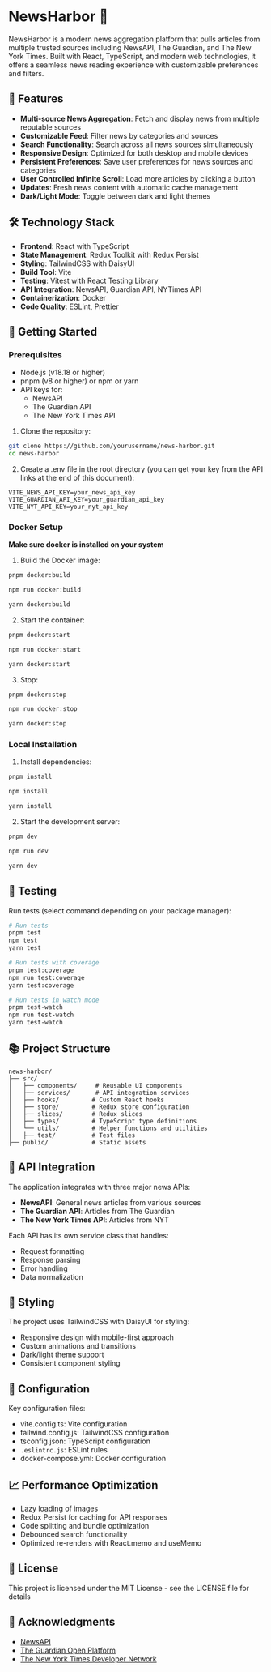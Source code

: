 # NewsHarbor 📰

NewsHarbor is a modern news aggregation platform that pulls articles from multiple trusted sources including NewsAPI, The Guardian, and The New York Times. Built with React, TypeScript, and modern web technologies, it offers a seamless news reading experience with customizable preferences and filters.

## 🌟 Features

- **Multi-source News Aggregation**: Fetch and display news from multiple reputable sources
- **Customizable Feed**: Filter news by categories and sources
- **Search Functionality**: Search across all news sources simultaneously
- **Responsive Design**: Optimized for both desktop and mobile devices
- **Persistent Preferences**: Save user preferences for news sources and categories
- **User Controlled Infinite Scroll**: Load more articles by clicking a button
- **Updates**: Fresh news content with automatic cache management
- **Dark/Light Mode**: Toggle between dark and light themes

## 🛠️ Technology Stack

- **Frontend**: React with TypeScript
- **State Management**: Redux Toolkit with Redux Persist
- **Styling**: TailwindCSS with DaisyUI
- **Build Tool**: Vite
- **Testing**: Vitest with React Testing Library
- **API Integration**: NewsAPI, Guardian API, NYTimes API
- **Containerization**: Docker
- **Code Quality**: ESLint, Prettier

## 🚀 Getting Started

### Prerequisites

- Node.js (v18.18 or higher)
- pnpm (v8 or higher) or npm or yarn
- API keys for:
  - NewsAPI
  - The Guardian API
  - The New York Times API

1. Clone the repository:

```bash
git clone https://github.com/yourusername/news-harbor.git
cd news-harbor
```

2. Create a .env file in the root directory (you can get your key from the API links at the end of this document):

```env
VITE_NEWS_API_KEY=your_news_api_key
VITE_GUARDIAN_API_KEY=your_guardian_api_key
VITE_NYT_API_KEY=your_nyt_api_key
```

### Docker Setup

**Make sure docker is installed on your system**

1. Build the Docker image:

```bash
pnpm docker:build
```

```bash
npm run docker:build
```

```bash
yarn docker:build
```

2. Start the container:

```bash
pnpm docker:start
```

```bash
npm run docker:start
```

```bash
yarn docker:start
```

3. Stop:

```bash
pnpm docker:stop
```

```bash
npm run docker:stop
```

```bash
yarn docker:stop
```

### Local Installation

1. Install dependencies:

```bash
pnpm install
```

```bash
npm install
```

```bash
yarn install
```

2. Start the development server:

```bash
pnpm dev
```

```bash
npm run dev
```

```bash
yarn dev
```

## 🧪 Testing

Run tests (select command depending on your package manager):

```bash
# Run tests
pnpm test
npm test
yarn test

# Run tests with coverage
pnpm test:coverage
npm run test:coverage
yarn test:coverage

# Run tests in watch mode
pnpm test-watch
npm run test-watch
yarn test-watch
```

## 📚 Project Structure

```
news-harbor/
├── src/
│   ├── components/     # Reusable UI components
│   ├── services/       # API integration services
│   ├── hooks/         # Custom React hooks
│   ├── store/         # Redux store configuration
│   ├── slices/        # Redux slices
│   ├── types/         # TypeScript type definitions
│   └── utils/         # Helper functions and utilities
│   ├── test/          # Test files
├── public/            # Static assets
```

## 🔄 API Integration

The application integrates with three major news APIs:

- **NewsAPI**: General news articles from various sources
- **The Guardian API**: Articles from The Guardian
- **The New York Times API**: Articles from NYT

Each API has its own service class that handles:

- Request formatting
- Response parsing
- Error handling
- Data normalization

## 🎨 Styling

The project uses TailwindCSS with DaisyUI for styling:

- Responsive design with mobile-first approach
- Custom animations and transitions
- Dark/light theme support
- Consistent component styling

## 🔧 Configuration

Key configuration files:

- vite.config.ts: Vite configuration
- tailwind.config.js: TailwindCSS configuration
- tsconfig.json: TypeScript configuration
- `.eslintrc.js`: ESLint rules
- docker-compose.yml: Docker configuration

## 📈 Performance Optimization

- Lazy loading of images
- Redux Persist for caching for API responses
- Code splitting and bundle optimization
- Debounced search functionality
- Optimized re-renders with React.memo and useMemo

## 📄 License

This project is licensed under the MIT License - see the LICENSE file for details

## 🙏 Acknowledgments

- [NewsAPI](https://newsapi.org/)
- [The Guardian Open Platform](https://open-platform.theguardian.com/)
- [The New York Times Developer Network](https://developer.nytimes.com/)
